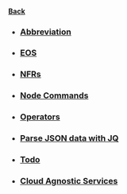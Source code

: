 #### [Back](../README.md)

* ### [Abbreviation](./abbreviation.md)
* ### [EOS](./EOS.md)
* ### [NFRs](./NFR.md)
* ### [Node Commands](./NodeCommands.md)
* ### [Operators](./Operators.md)
* ### [Parse JSON data with JQ](./ParseJSONwithJQ.md)
* ### [Todo](./todo.md)
* ### [Cloud Agnostic Services](./CloudAgnosticServices.md)